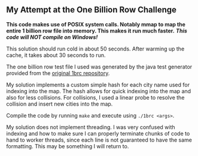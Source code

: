 ## My Attempt at the One Billion Row Challenge

**This code makes use of POSIX system calls. Notably mmap to map the entire 1 billion row file into memory. This makes it run much faster.**
***This code will NOT compile on Windows!***

This solution should run cold in about 50 seconds. After warming up the cache, it takes about 30 seconds to run.

The one billion row test file I used was generated by the java test generator provided from the [original 1brc repository](https://github.com/gunnarmorling/1brc).

My solution implements a custom simple hash for each city name used for indexing into the map. The hash allows for quick indexing into the map and also for less collisions. For collisions, I used a linear probe to resolve the collision and insert new cities into the map. 

Compile the code by running ```make``` and execute using ```./1brc <args>```.

My solution does not implement threading. I was very confused with indexing and how to make sure I can properly terminate chunks of code to hand to worker threads, since each line is not guaranteed to have the same formatting. This may be something I will return to.